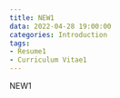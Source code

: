 ```yaml
---
title: NEW1
data: 2022-04-28 19:00:00
categories: Introduction
tags:
- Resume1
- Curriculum Vitae1
---
```


NEW1
